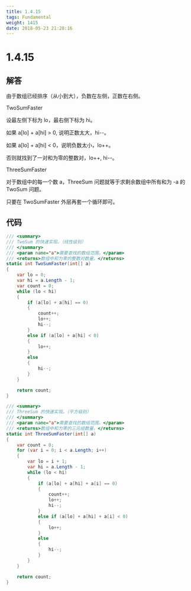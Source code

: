 ```yaml
---
title: 1.4.15
tags: Fundamental
weight: 1415
date: 2018-05-23 21:28:16
---
```


# 1.4.15


## 解答

由于数组已经排序（从小到大），负数在左侧，正数在右侧。

TwoSumFaster

设最左侧下标为 lo，最右侧下标为 hi。

如果 a[lo] + a[hi] > 0, 说明正数太大，hi--。

如果 a[lo] + a[hi] < 0，说明负数太小，lo++。

否则就找到了一对和为零的整数对，lo++, hi--。 

ThreeSumFaster

对于数组中的每一个数 a，ThreeSum 问题就等于求剩余数组中所有和为 -a 的 TwoSum 问题。

只要在 TwoSumFaster 外层再套一个循环即可。

## 代码

```csharp
/// <summary>
/// TwoSum 的快速实现。（线性级别）
/// </summary>
/// <param name="a">需要查找的数组范围。</param>
/// <returns>数组中和为零的整数对数量。</returns>
static int TwoSumFaster(int[] a)
{
    var lo = 0;
    var hi = a.Length - 1;
    var count = 0;
    while (lo < hi)
    {
        if (a[lo] + a[hi] == 0)
        {
            count++;
            lo++;
            hi--;
        }
        else if (a[lo] + a[hi] < 0)
        {
            lo++;
        }
        else
        {
            hi--;
        }
    }

    return count;
}

/// <summary>
/// ThreeSum 的快速实现。（平方级别）
/// </summary>
/// <param name="a">需要查找的数组范围。</param>
/// <returns>数组中和为零的三元组数量。</returns>
static int ThreeSumFaster(int[] a)
{
    var count = 0;
    for (var i = 0; i < a.Length; i++)
    {
        var lo = i + 1;
        var hi = a.Length - 1;
        while (lo < hi)
        {
            if (a[lo] + a[hi] + a[i] == 0)
            {
                count++;
                lo++;
                hi--;
            }
            else if (a[lo] + a[hi] + a[i] < 0)
            {
                lo++;
            }
            else
            {
                hi--;
            }
        }
    }

    return count;
}
```
